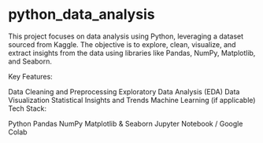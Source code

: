 # python_data_analysis

This project focuses on data analysis using Python, leveraging a dataset sourced from Kaggle. The objective is to explore, clean, visualize, and extract insights from the data using libraries like Pandas, NumPy, Matplotlib, and Seaborn.

Key Features:

Data Cleaning and Preprocessing
Exploratory Data Analysis (EDA)
Data Visualization
Statistical Insights and Trends
Machine Learning (if applicable)
Tech Stack:

Python
Pandas
NumPy
Matplotlib & Seaborn
Jupyter Notebook / Google Colab
